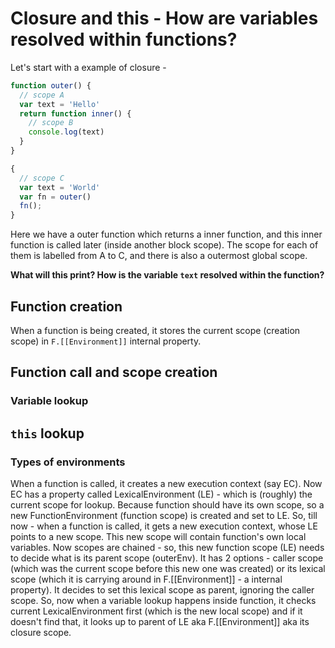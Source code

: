 # Closure and this - How are variables resolved within functions?

Let's start with a example of closure -

```js
function outer() {
  // scope A
  var text = 'Hello'
  return function inner() {
	// scope B
	console.log(text)  
  }
}

{
  // scope C
  var text = 'World'
  var fn = outer()
  fn();
}
```

Here we have a outer function which returns a inner function, and this inner function is called later (inside another block scope). The scope for each of them is labelled from A to C, and there is also a outermost global scope.

**What will this print? How is the variable `text` resolved within the function?**

## Function creation

When a function is being created, it stores the current scope (creation scope) in `F.[[Environment]]` internal property.

## Function call and scope creation

### Variable lookup

## `this` lookup

### Types of environments

When a function is called, it creates a new execution context (say EC). Now EC has a property called LexicalEnvironment (LE) - which is (roughly) the current scope for lookup. Because function should have its own scope, so a new FunctionEnvironment (function scope) is created and set to LE. So, till now - when a function is called, it gets a new execution context, whose LE points to a new scope. This new scope will contain function's own local variables. Now scopes are chained - so, this new function scope (LE) needs to decide what is its parent scope (outerEnv). It has 2 options - caller scope (which was the current scope before this new one was created) or its lexical scope (which it is carrying around in F.[[Environment]] - a internal property). It decides to set this lexical scope as parent, ignoring the caller scope. So, now when a variable lookup happens inside function, it checks current LexicalEnvironment first (which is the new local scope) and if it doesn't find that, it looks up to parent of LE aka F.[[Environment]] aka its closure scope.

<!--stackedit_data:
eyJoaXN0b3J5IjpbMjA3MTA2ODY5NSwxNzAzMTU5NzUyLC0yMD
c2OTExNTA2LDEyMzY0MTIwNTQsLTIxMDIzOTY3MzYsMjA0NzQ5
MjU4MF19
-->